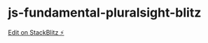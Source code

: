 # js-fundamental-pluralsight-blitz

[Edit on StackBlitz ⚡️](https://stackblitz.com/edit/js-fundamental-pluralsight-blitz)
